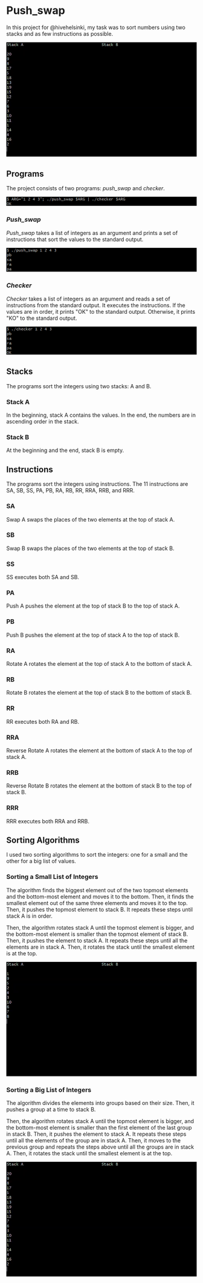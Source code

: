 # Push_swap
In this project for @hivehelsinki, my task was to sort numbers using two stacks and as few instructions as possible.

![Push_swap](sort-many-nbrs.gif)

## Programs
The project consists of two programs: *push_swap* and *checker*.

![Programs](programs.png)

### *Push_swap*
*Push_swap* takes a list of integers as an argument and prints a set of instructions that sort the values to the standard output.

![Push_swap](push_swap.png)

### *Checker*
*Checker* takes a list of integers as an argument and reads a set of instructions from the standard output. It executes the instructions. If the values are in order, it prints "OK" to the standard output. Otherwise, it prints "KO" to the standard output.

![Checker](checker.png)

## Stacks
The programs sort the integers using two stacks: A and B.

### Stack A
In the beginning, stack A contains the values. In the end, the numbers are in ascending order in the stack.

### Stack B
At the beginning and the end, stack B is empty.

## Instructions
The programs sort the integers using instructions. The 11 instructions are SA, SB, SS, PA, PB, RA, RB, RR, RRA, RRB, and RRR.

### SA
Swap A swaps the places of the two elements at the top of stack A.

### SB
Swap B swaps the places of the two elements at the top of stack B.

### SS
SS executes both SA and SB.

### PA
Push A pushes the element at the top of stack B to the top of stack A.

### PB
Push B pushes the element at the top of stack A to the top of stack B.

### RA
Rotate A rotates the element at the top of stack A to the bottom of stack A.

### RB
Rotate B rotates the element at the top of stack B to the bottom of stack B.

### RR
RR executes both RA and RB.

### RRA
Reverse Rotate A rotates the element at the bottom of stack A to the top of stack A.

### RRB
Reverse Rotate B rotates the element at the bottom of stack B to the top of stack B.

### RRR
RRR executes both RRA and RRB.

## Sorting Algorithms
I used two sorting algorithms to sort the integers: one for a small and the other for a big list of values.

### Sorting a Small List of Integers
The algorithm finds the biggest element out of the two topmost elements and the bottom-most element and moves it to the bottom. Then, it finds the smallest element out of the same three elements and moves it to the top. Then, it pushes the topmost element to stack B. It repeats these steps until stack A is in order.

Then, the algorithm rotates stack A until the topmost element is bigger, and the bottom-most element is smaller than the topmost element of stack B. Then, it pushes the element to stack A. It repeats these steps until all the elements are in stack A. Then, it rotates the stack until the smallest element is at the top.

![Sorting a Small List of Integers](sort-few-nbrs.gif)

### Sorting a Big List of Integers
The algorithm divides the elements into groups based on their size. Then, it pushes a group at a time to stack B.

Then, the algorithm rotates stack A until the topmost element is bigger, and the bottom-most element is smaller than the first element of the last group in stack B. Then, it pushes the element to stack A. It repeats these steps until all the elements of the group are in stack A. Then, it moves to the previous group and repeats the steps above until all the groups are in stack A. Then, it rotates the stack until the smallest element is at the top.

![Sorting a Big List of Integers](sort-many-nbrs.gif)
